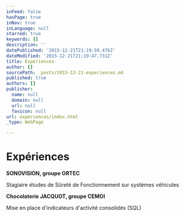 ```yaml
---
inFeed: false
hasPage: true
inNav: true
inLanguage: null
starred: true
keywords: []
description: ''
datePublished: '2015-12-21T21:19:50.476Z'
dateModified: '2015-12-21T21:19:47.731Z'
title: Expériences
author: []
sourcePath: _posts/2015-12-21-experiences.md
published: true
authors: []
publisher:
  name: null
  domain: null
  url: null
  favicon: null
url: experiences/index.html
_type: WebPage

---
```

# Expériences

**SONOVISION, groupe ORTEC**

Stagiaire études de Sûreté de Fonctionnement sur systèmes véhicules

**Chocolaterie JACQUOT, groupe CEMOI**

Mise en place d'indicateurs d'activité consolidés (SQL)
